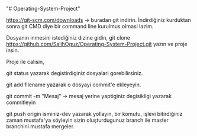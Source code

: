 "# Operating-System-Project" 

https://git-scm.com/downloads -> buradan git indirin.
İndirdiğiniz kurduktan sonra git CMD diye bir command line kurulmus olmasi lazim.

Dosyanın inmesini istediğiniz dizine gidin,
git clone https://github.com/SalihOguz/Operating-System-Project.git yazın ve proje insin.


Proje ile calisin,

git status yazarak degistirdiginiz dosyalari gorebilirsiniz.

git add filename yazarak o dosyayi commit'e ekleyeyin.

git commit -m "Mesaj" -> mesaj yerine yaptiginiz degisikligi yazarak commitleyin


git push origin isminiz-dev yazarak yollayin,
bir komutu, işlevi bitirdiğiniz zaman mustafa'ya söyleyin 
sizin oluşturdugunuz branch ile master branchini mustafa mergeler.


